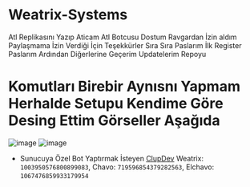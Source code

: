 # Weatrix-Systems

Atl Replikasını Yazıp Aticam Atl Botcusu Dostum Ravgardan İzin aldım Paylaşmama İzin Verdiği İçin Teşekkürler
Sıra Sıra Paslarım İlk Register Paslarım Ardından Diğerlerine Geçerim Updatelerim Repoyu



# Komutları Birebir Aynısnı Yapmam Herhalde Setupu Kendime Göre Desing Ettim Görseller Aşağıda

![image](https://github.com/Weatrixcik/Weatrix-Atlantis-Systems/assets/121248383/cc639f93-176d-4d5e-9539-59954ce9ec3e)
![image](https://github.com/Weatrixcik/Weatrix-Atlantis-Systems/assets/121248383/c373bcc2-85c4-480e-80c6-df45129b37cc)

* Sunucuya Özel Bot Yaptırmak İsteyen [ClupDev](https://discord.gg/M4eUed6tF2) Weatrix: `1003950576800899083`, Chavo: ``719596854379282563``, Elchavo: `1067476859933179954`

